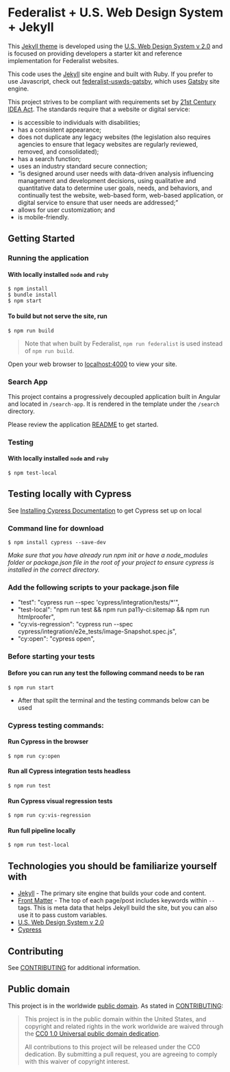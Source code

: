 <!--
  Federalist recommends you use Continuous Integration to automatically test
  and validate any new changes to your site. CircleCI is free for open source
  projcets. You should replace this badge with your own.

  https://circleci.com/
-->

# Federalist + U.S. Web Design System + Jekyll

This [Jekyll theme](https://jekyllrb.com/docs/themes/) is developed using the [U.S. Web Design System v 2.0](https://v2.designsystem.digital.gov) and is focused on providing developers a starter kit and reference implementation for Federalist websites.

This code uses the [Jekyll](https://jekyllrb.com) site engine and built with Ruby. If you prefer to use Javascript, check out [federalist-uswds-gatsby](https://github.com/18F/federalist-uswds-gatsby), which uses [Gatsby](https://gatsbyjs.org) site engine.

This project strives to be compliant with requirements set by [21st Century IDEA Act](https://www.meritalk.com/articles/senate-passes-idea-act/). The standards require that a website or digital service:

- is accessible to individuals with disabilities;
- has a consistent appearance;
- does not duplicate any legacy websites (the legislation also requires agencies to ensure that legacy websites are regularly reviewed, removed, and consolidated);
- has a search function;
- uses an industry standard secure connection;
- “is designed around user needs with data-driven analysis influencing management and development decisions, using qualitative and quantitative data to determine user goals, needs, and behaviors, and continually test the website, web-based form, web-based application, or digital service to ensure that user needs are addressed;”
- allows for user customization; and
- is mobile-friendly.

## Getting Started

### Running the application

#### With locally installed `node` and `ruby`
    $ npm install
    $ bundle install
    $ npm start

#### To build but not serve the site, run
    $ npm run build

> Note that when built by Federalist, `npm run federalist` is used instead of
`npm run build`.

Open your web browser to [localhost:4000](http://localhost:4000/) to view your
site.

### Search App
This project contains a progressively decoupled application built in Angular and located in `/search-app`.  It is rendered in the template under the `/search` directory.

Please review the application [README](search-app/README.md) to get started.

### Testing

#### With locally installed `node` and `ruby`
    $ npm test-local

## Testing locally with Cypress
See [Installing Cypress Documentation](https://docs.cypress.io/guides/getting-started/installing-cypress#System-requirements) to get Cypress set up on local

### Command line for download
    $ npm install cypress --save-dev
*Make sure that you have already run npm init or have a node_modules folder or package.json file in the root of your project to ensure cypress is installed in the correct directory.*

### Add the following scripts to your package.json file
* "test": "cypress run --spec 'cypress/integration/tests/*'",
* "test-local": "npm run test && npm run pa11y-ci:sitemap && npm run htmlproofer",
* "cy:vis-regression": "cypress run --spec cypress/integration/e2e_tests/image-Snapshot.spec.js",
* "cy:open": "cypress open",

### Before starting your tests
#### Before you can run any test the following command needs to be ran
    $ npm run start
* After that spilt the terminal and the testing commands below can be used

### Cypress testing commands:

#### Run Cypress in the browser
    $ npm run cy:open

#### Run all Cypress integration tests headless
    $ npm run test

#### Run Cypress visual regression tests
    $ npm run cy:vis-regression

#### Run full pipeline locally
    $ npm run test-local

## Technologies you should be familiarize yourself with

- [Jekyll](https://jekyllrb.com/docs/) - The primary site engine that builds your code and content.
- [Front Matter](https://jekyllrb.com/docs/frontmatter) - The top of each page/post includes keywords within `--` tags. This is meta data that helps Jekyll build the site, but you can also use it to pass custom variables.
- [U.S. Web Design System v 2.0](https://v2.designsystem.digital.gov)
- [Cypress](https://docs.cypress.io/guides/overview/why-cypress)


## Contributing

See [CONTRIBUTING](CONTRIBUTING.md) for additional information.


## Public domain

This project is in the worldwide [public domain](LICENSE.md). As stated in [CONTRIBUTING](CONTRIBUTING.md):

> This project is in the public domain within the United States, and copyright
> and related rights in the work worldwide are waived through the [CC0 1.0
> Universal public domain dedication](https://creativecommons.org/publicdomain/zero/1.0/).
>
> All contributions to this project will be released under the CC0 dedication.
> By submitting a pull request, you are agreeing to comply with this waiver of
> copyright interest.
